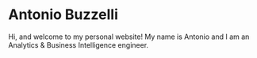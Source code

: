 # Antonio Buzzelli

Hi, and welcome to my personal website! My name is Antonio and I am an Analytics & Business Intelligence engineer.
